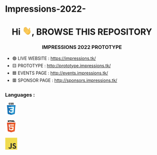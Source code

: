 # Impressions-2022-

<h1 align="center">Hi <img src="https://raw.githubusercontent.com/ABSphreak/ABSphreak/master/gifs/Hi.gif" width="30px">, BROWSE THIS REPOSITORY</h1>
<h3 align="center">IMPRESSIONS 2022 PROTOTYPE</h3>


- 🟢 LIVE WEBSITE      : https://impressions.tk/ 
- 🟨 PROTOTYPE         : http://prototype.impressions.tk/
- 🟦 EVENTS PAGE       : http://events.impressions.tk/ 
- 🟥 SPONSOR PAGE      : http://sponsors.impressions.tk/ 

<h3 align="left">Languages :</h3>
</a> <a href="https://www.w3schools.com/css/" target="_blank"> <img src="https://raw.githubusercontent.com/devicons/devicon/master/icons/css3/css3-original-wordmark.svg" alt="css3" width="40" height="40"/> </a>

<a href="https://www.w3.org/html/" target="_blank"> <img src="https://raw.githubusercontent.com/devicons/devicon/master/icons/html5/html5-original-wordmark.svg" alt="html5" width="40" height="40"/> </a> 

<a href="https://developer.mozilla.org/en-US/docs/Web/JavaScript" target="_blank"> <img src="https://raw.githubusercontent.com/devicons/devicon/master/icons/javascript/javascript-original.svg" alt="javascript" width="40" height="40"/> 

